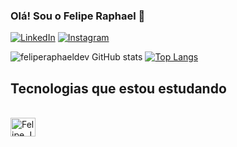 ### Olá! Sou o Felipe Raphael 👋

[![LinkedIn](https://img.shields.io/badge/LinkedIn-0077B5?style=for-the-badge&logo=linkedin&logoColor=white)](https://www.linkedin.com/in/felipe-raphael-3b5349193/)
[![Instagram](https://img.shields.io/badge/Instagram-E4405F?style=for-the-badge&logo=instagram&logoColor=white)](https://www.instagram.com/feliperaphael_16/)

![feliperaphaeldev GitHub stats](https://github-readme-stats.vercel.app/api?username=feliperaphaeldev&show_icons=true&theme=github_dark) 
[![Top Langs](https://github-readme-stats.vercel.app/api/top-langs/?username=feliperaphaeldev&layout=compact)](https://github.com/feliperaphaeldev/github-readme-stats)

## Tecnologias que estou estudando

<div style='display: inline_block'><br>
  <img align='center' alt='Felipe.JS' height='30' width='40' src='https://cdn.jsdelivr.net/gh/devicons/devicon/icons/javascript/javascript-original.svg'> 
  
</div>




















 
